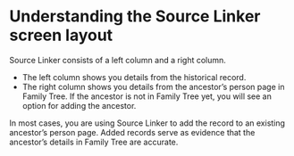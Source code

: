 


# Understanding the Source Linker screen layout
















Source Linker consists of a left column and a right column.  


* The left column shows you details from the historical record.
* The right column shows you details from the ancestor’s person page in Family Tree. If the ancestor is not in Family Tree yet, you will see an option for adding the ancestor.

In most cases, you are using Source Linker to add the record to an existing ancestor’s person page. Added records serve as evidence that the ancestor’s details in Family Tree are accurate.











